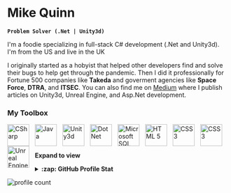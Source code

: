 # Mike Quinn
**`Problem Solver (.Net | Unity3d)`**

<p>I'm a foodie specializing in full-stack C# development (.Net and Unity3d). I'm from the US and live in the UK </p>
  
<p>I originally started as a hobyist that helped other developers find and solve their bugs to help get through the pandemic. Then I did it professionally for Fortune 500 companies like <b>Takeda</b> and goverment agencies like <b>Space Force</b>, <b>DTRA</b>, and <b>ITSEC</b>. You can also find me on <a href="https://medium.com/@MJQuinn">Medium</a> where I publish articles on Unity3d, Unreal Engine, and Asp.Net development.</p>

### My Toolbox
<img align="left" alt="CSharp" width="50px" style="padding-right:10px;" src="https://cdn.jsdelivr.net/gh/devicons/devicon@latest/icons/csharp/csharp-original.svg" />
<img align="left" alt="Java" width="50px" style="padding-right:10px;" src="https://cdn.jsdelivr.net/gh/devicons/devicon@latest/icons/java/java-original-wordmark.svg" />
<img align="left" alt="Unity3d" width="50px" style="padding-right:10px;" src="https://cdn.jsdelivr.net/gh/devicons/devicon@latest/icons/unity/unity-original.svg" />
<img align="left" alt="DotNet" width="50px" style="padding-right:10px;" src="https://cdn.jsdelivr.net/gh/devicons/devicon@latest/icons/dotnetcore/dotnetcore-original.svg" />
<img align="left" alt="Microsoft SQL Server" width="50px" style="padding-right:10px;" src="https://cdn.jsdelivr.net/gh/devicons/devicon@latest/icons/microsoftsqlserver/microsoftsqlserver-original-wordmark.svg" />
<img align="left" alt="HTML 5" width="50px" style="padding-right:10px;" src="https://cdn.jsdelivr.net/gh/devicons/devicon@latest/icons/html5/html5-original-wordmark.svg" />
<img align="left" alt="CSS 3" width="50px" style="padding-right:10px;" src="https://cdn.jsdelivr.net/gh/devicons/devicon@latest/icons/css3/css3-original-wordmark.svg" />
<img align="left" alt="CSS 3" width="50px" style="padding-right:10px;" src="https://cdn.jsdelivr.net/gh/devicons/devicon@latest/icons/javascript/javascript-original.svg" />
<img align="left" alt="Unreal Engine" width="50px" style="padding-right:10px;" src="https://cdn.jsdelivr.net/gh/devicons/devicon@latest/icons/unrealengine/unrealengine-original.svg" />


<br />

<br />
<hr />

**Expand to view**
<details>
  <summary><b>:zap: GitHub Profile Stat</b></summary>
  <img src="http://github-readme-stats.vercel.app/api?username=M-Quinn&show_icons=true&theme=vision-friendly-dark" />
  <img src="https://github-profile-trophy.vercel.app/?username=M-Quinn&theme=onedark" />
</details>

<p align="left"> <img src="https://komarev.com/ghpvc/?username=M-Quinn&label=Profile%20views&color=0e75b6&style=flat" alt="profile count" />
</p>
